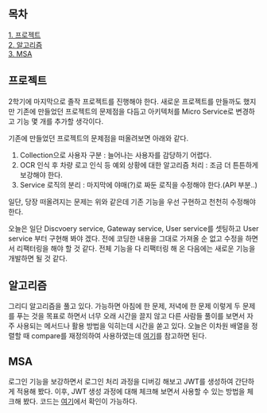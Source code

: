 ## 목차

[1. 프로젝트](#프로젝트)   
[2. 알고리즘](#알고리즘)   
[3. MSA](#msa)   

## 프로젝트
2학기에 마지막으로 졸작 프로젝트를 진행해야 한다. 새로운 프로젝트를 만들까도 했지만 기존에 만들었던 프로젝트의 문제점을 다듬고 아키텍처를 Micro Service로 변경하고 기능 몇 개를 추가할 생각이다.

기존에 만들었던 프로젝트의 문제점을 떠올려보면 아래와 같다.

1. Collection으로 사용자 구분 : 늘어나는 사용자를 감당하기 어렵다.
2. OCR 인식 후 차량 로고 인식 등 예외 상황에 대한 알고리즘 처리 : 조금 더 튼튼하게 보강해야 한다.
3. Service 로직의 분리 : 마지막에 야매(?)로 짜둔 로직을 수정해야 한다.(API 부분..)

일단, 당장 떠올려지는 문제는 위와 같은데 기존 기능을 우선 구현하고 천천히 수정해야 한다.

오늘은 일단 Discvoery service, Gateway service, User service를 셋팅하고 User service 부터 구현해 봐야 겠다. 전에 코딩한 내용을 그대로 가져올 순 없고 수정을 하면서 리팩터링을 해야 할 것 같다. 전체 기능을 다 리팩터링 해 온 다음에는 새로운 기능을 개발하면 될 것 같다.

## 알고리즘
그리디 알고리즘을 풀고 있다. 가능하면 아침에 한 문제, 저녁에 한 문제 이렇게 두 문제를 푸는 것을 목표로 하면서 너무 오래 시간을 끌지 않고 다른 사람들 풀이를 보면서 자주 사용되는 메서드나 활용 방법을 익히는데 시간을 쏟고 있다. 오늘은 이차원 배열을 정렬할 때 compare를 재정의하여 사용하였는데 [여기](https://st-lab.tistory.com/243)를 참고하면 된다. 

## MSA
로그인 기능을 보강하면서 로그인 처리 과정을 디버깅 해보고 JWT를 생성하여 간단하게 적용해 봤다. 이후, JWT 생성 과정에 대해 체크해 보면서 사용할 수 있는 방법을 체크해 봤다. 코드는 [여기](https://github.com/ohju96/MSA-Syudy-Project/pull/39)에서 확인이 가능하다.